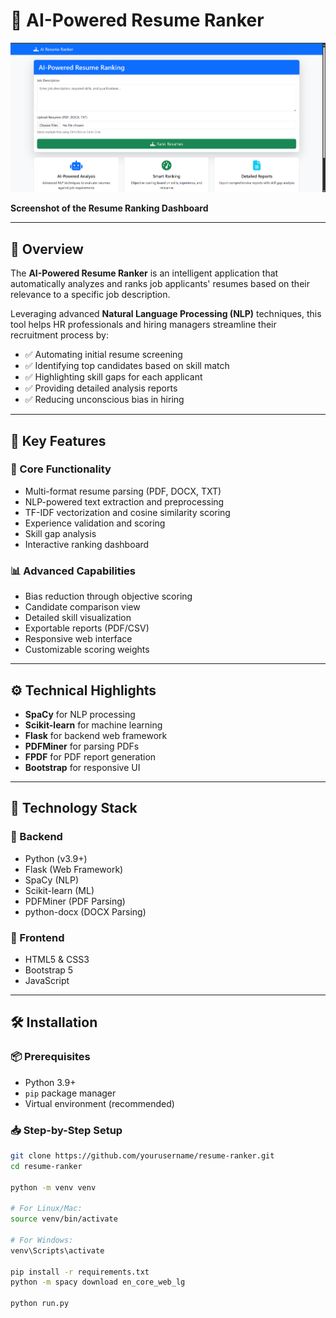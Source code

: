 # 🧠 AI-Powered Resume Ranker

![Dashboard Screenshot](app/static/images/dashboard.png)


**Screenshot of the Resume Ranking Dashboard**

---

## 📌 Overview

The **AI-Powered Resume Ranker** is an intelligent application that automatically analyzes and ranks job applicants' resumes based on their relevance to a specific job description.

Leveraging advanced **Natural Language Processing (NLP)** techniques, this tool helps HR professionals and hiring managers streamline their recruitment process by:

- ✅ Automating initial resume screening  
- ✅ Identifying top candidates based on skill match  
- ✅ Highlighting skill gaps for each applicant  
- ✅ Providing detailed analysis reports  
- ✅ Reducing unconscious bias in hiring  

---

## 🌟 Key Features

### 🚀 Core Functionality

- Multi-format resume parsing (PDF, DOCX, TXT)
- NLP-powered text extraction and preprocessing
- TF-IDF vectorization and cosine similarity scoring
- Experience validation and scoring
- Skill gap analysis
- Interactive ranking dashboard

### 📊 Advanced Capabilities

- Bias reduction through objective scoring
- Candidate comparison view
- Detailed skill visualization
- Exportable reports (PDF/CSV)
- Responsive web interface
- Customizable scoring weights

---

## ⚙️ Technical Highlights

- **SpaCy** for NLP processing  
- **Scikit-learn** for machine learning  
- **Flask** for backend web framework  
- **PDFMiner** for parsing PDFs  
- **FPDF** for PDF report generation  
- **Bootstrap** for responsive UI  

---

## 🧱 Technology Stack

### 🔧 Backend

- Python (v3.9+)
- Flask (Web Framework)
- SpaCy (NLP)
- Scikit-learn (ML)
- PDFMiner (PDF Parsing)
- python-docx (DOCX Parsing)

### 🎨 Frontend

- HTML5 & CSS3
- Bootstrap 5
- JavaScript

---

## 🛠 Installation

### 📦 Prerequisites

- Python 3.9+
- `pip` package manager
- Virtual environment (recommended)

### 📥 Step-by-Step Setup

```bash
git clone https://github.com/yourusername/resume-ranker.git
cd resume-ranker

python -m venv venv

# For Linux/Mac:
source venv/bin/activate

# For Windows:
venv\Scripts\activate

pip install -r requirements.txt
python -m spacy download en_core_web_lg

python run.py
```
